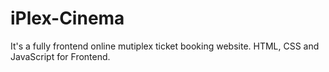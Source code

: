 # iPlex-Cinema
It's a fully frontend online mutiplex ticket booking website.
HTML, CSS and JavaScript for Frontend.
